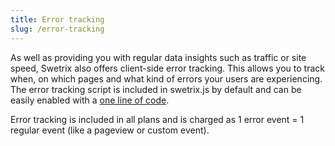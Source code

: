 ```yaml
---
title: Error tracking
slug: /error-tracking
---
```


As well as providing you with regular data insights such as traffic or site speed, Swetrix also offers client-side error tracking.
This allows you to track when, on which pages and what kind of errors your users are experiencing. The error tracking script is included in swetrix.js by default and can be easily enabled with a [one line of code](/swetrix-js-reference#trackErrors).

Error tracking is included in all plans and is charged as 1 error event = 1 regular event (like a pageview or custom event).